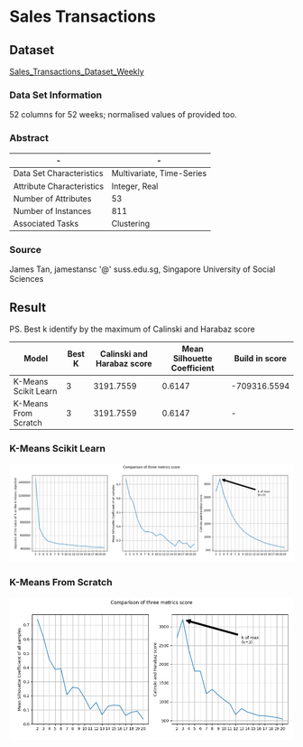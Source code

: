 # Sales Transactions

## Dataset

[Sales_Transactions_Dataset_Weekly](http://archive.ics.uci.edu/ml/datasets/sales_transactions_dataset_weekly)

### Data Set Information

52 columns for 52 weeks; normalised values of provided too.

### Abstract

-|-
-|-
Data Set Characteristics |Multivariate, Time-Series
Attribute Characteristics|Integer, Real
Number of Attributes     |53
Number of Instances      |811
Associated Tasks         |Clustering

### Source

James Tan, jamestansc '@' suss.edu.sg, Singapore University of Social Sciences

## Result

PS. Best k identify by the maximum of Calinski and Harabaz score

Model               |Best K|Calinski and Harabaz score|Mean Silhouette Coefficient|Build in score
--------------------|------|--------------------------|---------------------------|--------------
K-Means Scikit Learn|3     |3191.7559                 |0.6147                     |-709316.5594
K-Means From Scratch|3     |3191.7559                 |0.6147                     |-

### K-Means Scikit Learn

![KMeans_metrics_sklearn.png](Image/KMeans_metrics_sklearn.png)

### K-Means From Scratch

![KMeans_metrics_FromScratch.png](Image/KMeans_metrics_FromScratch.png)
